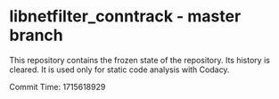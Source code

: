 # libnetfilter_conntrack - master branch

This repository contains the frozen state of the repository.
Its history is cleared. It is used only for static code
analysis with Codacy.

Commit Time: 1715618929